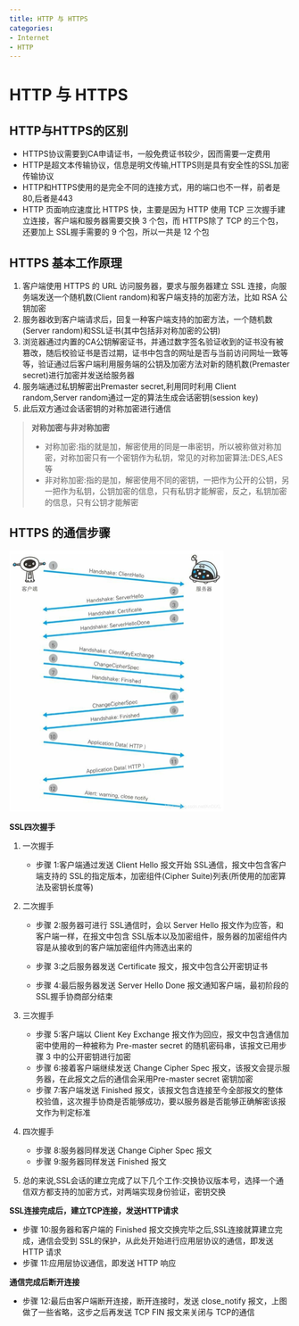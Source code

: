 ```yaml
---
title: HTTP 与 HTTPS
categories:
- Internet
- HTTP
---
```

# HTTP 与 HTTPS

## HTTP与HTTPS的区别

- HTTPS协议需要到CA申请证书，一般免费证书较少，因而需要一定费用
- HTTP是超文本传输协议，信息是明文传输,HTTPS则是具有安全性的SSL加密传输协议
- HTTP和HTTPS使用的是完全不同的连接方式，用的端口也不一样，前者是80,后者是443
- HTTP 页面响应速度比 HTTPS 快，主要是因为 HTTP 使用 TCP 三次握手建立连接，客户端和服务器需要交换 3 个包，而 HTTPS除了 TCP 的三个包，还要加上 SSL握手需要的 9 个包，所以一共是 12 个包

## HTTPS 基本工作原理

1. 客户端使用 HTTPS 的 URL 访问服务器，要求与服务器建立 SSL 连接，向服务端发送一个随机数(Client random)和客户端支持的加密方法，比如 RSA 公钥加密
2. 服务器收到客户端请求后，回复一种客户端支持的加密方法，一个随机数(Server random)和SSL证书(其中包括非对称加密的公钥)
3. 浏览器通过内置的CA公钥解密证书，并通过数字签名验证收到的证书没有被篡改，随后校验证书是否过期，证书中包含的网址是否与当前访问网址一致等等，验证通过后客户端利用服务端的公钥及加密方法对新的随机数(Premaster secret)进行加密并发送给服务器
4. 服务端通过私钥解密出Premaster secret,利用同时利用 Client random,Server random通过一定的算法生成会话密钥(session key)
5. 此后双方通过会话密钥的对称加密进行通信

> **对称加密与非对称加密**
>
> - 对称加密:指的就是加，解密使用的同是一串密钥，所以被称做对称加密，对称加密只有一个密钥作为私钥，常见的对称加密算法:DES,AES等
> - 非对称加密:指的是加，解密使用不同的密钥，一把作为公开的公钥，另一把作为私钥，公钥加密的信息，只有私钥才能解密，反之，私钥加密的信息，只有公钥才能解密
>

## HTTPS 的通信步骤

<img src="https://raw.githubusercontent.com/LuShan123888/Files/main/Pictures/20210707134233.png" alt="2020042800445749" style="zoom:50%;" />

**SSL四次握手**

1. 一次握手

    - 步骤 1:客户端通过发送 Client Hello 报文开始 SSL通信，报文中包含客户端支持的 SSL的指定版本，加密组件(Cipher Suite)列表(所使用的加密算法及密钥长度等)

2. 二次握手

    - 步骤 2:服务器可进行 SSL通信时，会以 Server Hello 报文作为应答，和客户端一样，在报文中包含 SSL版本以及加密组件，服务器的加密组件内容是从接收到的客户端加密组件内筛选出来的

    - 步骤 3:之后服务器发送 Certificate 报文，报文中包含公开密钥证书

    - 步骤 4:最后服务器发送 Server Hello Done 报文通知客户端，最初阶段的 SSL握手协商部分结束

3. 三次握手

    - 步骤 5:客户端以 Client Key Exchange 报文作为回应，报文中包含通信加密中使用的一种被称为 Pre-master secret 的随机密码串，该报文已用步骤 3 中的公开密钥进行加密
    - 步骤 6:接着客户端继续发送 Change Cipher Spec 报文，该报文会提示服务器，在此报文之后的通信会采用Pre-master secret 密钥加密
    - 步骤 7:客户端发送 Finished 报文，该报文包含连接至今全部报文的整体校验值，这次握手协商是否能够成功，要以服务器是否能够正确解密该报文作为判定标准

4. 四次握手

    - 步骤 8:服务器同样发送 Change Cipher Spec 报文
    - 步骤 9:服务器同样发送 Finished 报文

5. 总的来说,SSL会话的建立完成了以下几个工作:交换协议版本号，选择一个通信双方都支持的加密方式，对两端实现身份验证，密钥交换

**SSL连接完成后，建立TCP连接，发送HTTP请求**

- 步骤 10:服务器和客户端的 Finished 报文交换完毕之后,SSL连接就算建立完成，通信会受到 SSL的保护，从此处开始进行应用层协议的通信，即发送 HTTP 请求
- 步骤 11:应用层协议通信，即发送 HTTP 响应

**通信完成后断开连接**

- 步骤 12:最后由客户端断开连接，断开连接时，发送 close_notify 报文，上图做了一些省略，这步之后再发送 TCP FIN 报文来关闭与 TCP的通信